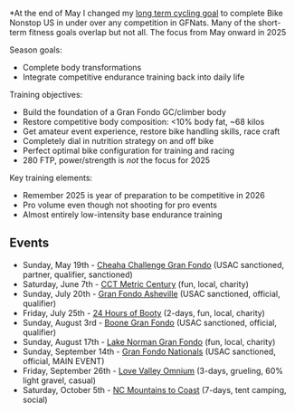 *At the end of May I changed my [long term cycling goal](Long%20term%20cycling%20goals.md) to complete Bike Nonstop US in under over any competition in GFNats. Many of the short-term fitness goals overlap but not all. The focus from May onward in 2025

Season goals:

- Complete body transformations
- Integrate competitive endurance training back into daily life

Training objectives:

- Build the foundation of a Gran Fondo GC/climber body
- Restore competitive body composition: <10% body fat, ~68 kilos
- Get amateur event experience, restore bike handling skills, race craft
- Completely dial in nutrition strategy on and off bike
- Perfect optimal bike configuration for training and racing
- 280 FTP, power/strength is *not* the focus for 2025

Key training elements:

- Remember 2025 is year of preparation to be competitive in 2026
- Pro volume even though not shooting for pro events
- Almost entirely low-intensity base endurance training
## Events

- Sunday, May 19th - [Cheaha Challenge Gran Fondo](https://www.cheahachallenge.com/) (USAC sanctioned, partner, qualifier, sanctioned)
- Saturday, June 7th - [CCT Metric Century](https://raceroster.com/events/2025/99053/cct) (fun, local, charity)
- Sunday, July 20th - [Gran Fondo Asheville](https://www.granfondonationalseries.com/gran-fondo-asheville/) (USAC sanctioned, official, qualifier)
- Friday, July 25th - [24 Hours of Booty](https://24foundation.org/24-hours-of-booty/) (2-days, fun, local, charity)
- Sunday, August 3rd - [Boone Gran Fondo](https://www.granfondonationalseries.com/gran-fondo-boone/) (USAC sanctioned, official, qualifier)
- Sunday, August 17th - [Lake Norman Gran Fondo](https://lakenormanfondo.com/) (fun, local, charity)
- Sunday, September 14th - [Gran Fondo Nationals](https://www.granfondonationalseries.com/gran-fondo-maryland/) (USAC sanctioned, official, MAIN EVENT)
- Friday, September 26th -  [Love Valley Omnium](https://www.lovevalleyroubaix.com/) (3-days, grueling, 60% light gravel, casual)
- Saturday, October 5th -  [NC Mountains to Coast](https://ncsports.org/event/cyclenc_mountainstocoast_ride/) (7-days, tent camping, social)